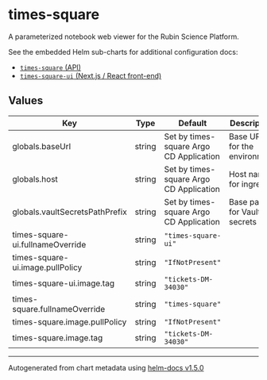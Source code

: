 # times-square

A parameterized notebook web viewer for the Rubin Science Platform.

See the embedded Helm sub-charts for additional configuration docs:

- [`times-square` (API)](charts/times-square)
- [`times-square-ui` (Next.js / React front-end)](charts/times-square-ui)

## Values

| Key | Type | Default | Description |
|-----|------|---------|-------------|
| globals.baseUrl | string | Set by times-square Argo CD Application | Base URL for the environment |
| globals.host | string | Set by times-square Argo CD Application | Host name for ingress |
| globals.vaultSecretsPathPrefix | string | Set by times-square Argo CD Application | Base path for Vault secrets |
| times-square-ui.fullnameOverride | string | `"times-square-ui"` |  |
| times-square-ui.image.pullPolicy | string | `"IfNotPresent"` |  |
| times-square-ui.image.tag | string | `"tickets-DM-34030"` |  |
| times-square.fullnameOverride | string | `"times-square"` |  |
| times-square.image.pullPolicy | string | `"IfNotPresent"` |  |
| times-square.image.tag | string | `"tickets-DM-34030"` |  |

----------------------------------------------
Autogenerated from chart metadata using [helm-docs v1.5.0](https://github.com/norwoodj/helm-docs/releases/v1.5.0)
